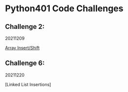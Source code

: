 # Python401 Code Challenges 

## Challenge 2:
20211209

[Array Insert/Shift](array_insert_shift.md)

## Challenge 6:
20211220

[Linked List Insertions]
